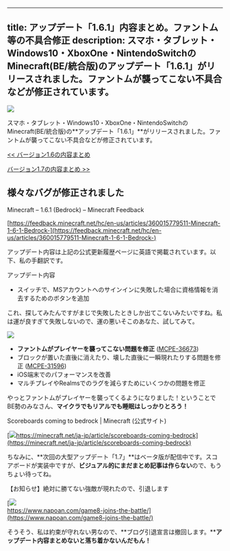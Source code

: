 
---
title: アップデート「1.6.1」内容まとめ。ファントム等の不具合修正
description: スマホ・タブレット・Windows10・XboxOne・NintendoSwitchのMinecraft(BE/統合版)のアップデート「1.6.1」がリリースされました。ファントムが襲ってこない不具合などが修正されています。
---

![](https://cdn-ak.f.st-hatena.com/images/fotolife/s/sasigume/20210208/20210208111009.png)

スマホ・タブレット・Windows10・XboxOne・NintendoSwitchのMinecraft(BE/統合版)の**アップデート「1.6.1」**がリリースされました。ファントムが襲ってこない不具合などが修正されています。

[<< バージョン1.6の内容まとめ](https://www.napoan.com/bedrock-update-16/)

[バージョン1.7の内容まとめ >>](https://www.napoan.com/mcbe-update-17/)

## 様々なバグが修正されました

Minecraft – 1.6.1 (Bedrock) – Minecraft Feedback

[https://feedback.minecraft.net/hc/en-us/articles/360015779511-Minecraft-1-6-1-Bedrock-](https://feedback.minecraft.net/hc/en-us/articles/360015779511-Minecraft-1-6-1-Bedrock-)

アップデート内容は上記の公式更新履歴ページに英語で掲載されています。以下、私の手翻訳です。

アップデート内容

*   スイッチで、MSアカウントへのサインインに失敗した場合に資格情報を消去するためのボタンを追加

これ、探してみたんですがまじで失敗したときしか出てこないみたいですね。私は運が良すぎて失敗しないので、運の悪いそこのあなた、試してみて。

![](https://cdn-ak.f.st-hatena.com/images/fotolife/s/sasigume/20210208/20210208105034.png)

*   **ファントムがプレイヤーを襲ってこない問題を修正** ([MCPE-36673](https://bugs.mojang.com/browse/MCPE-36673))
*   ブロックが置いた直後に消えたり、壊した直後に一瞬現れたりする問題を修正 ([MCPE-31596](https://bugs.mojang.com/browse/MCPE-31596))
*   iOS端末でのパフォーマンスを改善
*   マルチプレイやRealmsでのラグを減らすためにいくつかの問題を修正

やっとファントムがプレイヤーを襲ってくるようになりました！ということでBE勢のみなさん、**マイクラでもリアルでも睡眠はしっかりとろう！**

Scoreboards coming to bedrock | Minecraft (公式サイト)

[![](https://cdn-ak.f.st-hatena.com/images/fotolife/s/sasigume/20210208/20210208115315.png)https://minecraft.net/ja-jp/article/scoreboards-coming-bedrock](https://minecraft.net/ja-jp/article/scoreboards-coming-bedrock)

ちなみに、**次回の大型アップデート「1.7」**はベータ版が配信中です。スコアボードが実装中ですが、**ビジュアル的にまだまとめ記事は作らない**ので、もうちょい待ってね。

【お知らせ】絶対に勝てない強敵が現れたので、引退します

[![](https://cdn-ak.f.st-hatena.com/images/fotolife/s/sasigume/20210208/20210208110737.png)  
https://www.napoan.com/game8-joins-the-battle/](https://www.napoan.com/game8-joins-the-battle/)

そうそう、私は約束が守れない男なので、**ブログ引退宣言は撤回します。****アップデート内容まとめないと落ち着かないんだもん！**
